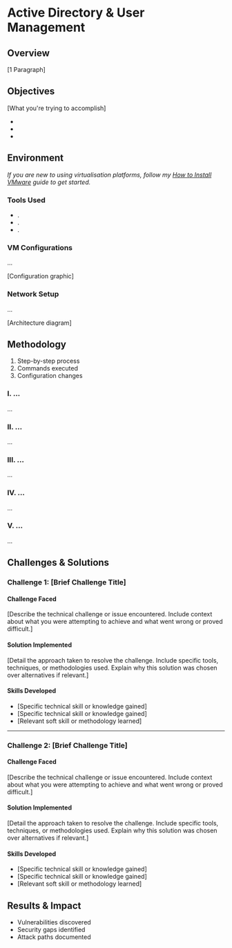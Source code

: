 <!--
Domain: IT Infrastructure
Updated: 16/10/2025
-->

# Active Directory & User Management

## Overview
[1 Paragraph]

## Objectives
[What you're trying to accomplish]

- 
- 
- 

## Environment

*If you are new to using virtualisation platforms, follow my <a href="">How to Install VMware</a> guide to get started.*

### Tools Used

- .
- .
- .

### VM Configurations

...

[Configuration graphic]

### Network Setup

...

[Architecture diagram]


## Methodology
1. Step-by-step process
2. Commands executed
3. Configuration changes

### I. ...

...

### II. ...

...

### III. ...

...

### IV. ...

...

### V. ...

...


## Challenges & Solutions

### Challenge 1: [Brief Challenge Title]

#### Challenge Faced
[Describe the technical challenge or issue encountered. Include context about what you were attempting to achieve and what went wrong or proved difficult.]

#### Solution Implemented
[Detail the approach taken to resolve the challenge. Include specific tools, techniques, or methodologies used. Explain why this solution was chosen over alternatives if relevant.]

#### Skills Developed

- [Specific technical skill or knowledge gained]
- [Specific technical skill or knowledge gained]
- [Relevant soft skill or methodology learned]

---

### Challenge 2: [Brief Challenge Title]

#### Challenge Faced
[Describe the technical challenge or issue encountered. Include context about what you were attempting to achieve and what went wrong or proved difficult.]

#### Solution Implemented
[Detail the approach taken to resolve the challenge. Include specific tools, techniques, or methodologies used. Explain why this solution was chosen over alternatives if relevant.]

#### Skills Developed

- [Specific technical skill or knowledge gained]
- [Specific technical skill or knowledge gained]
- [Relevant soft skill or methodology learned]


## Results & Impact
- Vulnerabilities discovered
- Security gaps identified
- Attack paths documented

